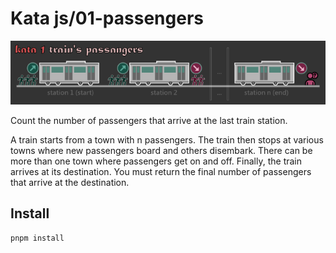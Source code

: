 # Kata js/01-passengers

![kata-1-title-trains-passengers](https://github.com/darellanodev/katas-for-practice/blob/main/img/title_kata1.png?raw=true)

Count the number of passengers that arrive at the last train station.

A train starts from a town with n passengers. The train then stops at various towns where new passengers board and others disembark. There can be more than one town where passengers get on and off. Finally, the train arrives at its destination. You must return the final number of passengers that arrive at the destination.

## Install

`pnpm install`
